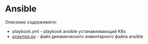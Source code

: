 # Ansible

_Описание содержимого:_

- playbook.yml - playbook ansible устанавливающий K8s
- [proxmox.py](https://github.com/xezpeleta/Ansible-Proxmox-inventory) - файл динамического инвентарного файла ansiblе
